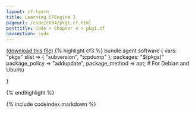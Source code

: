 ```yaml
---
layout: cf-learn
title: Learning CFEngine 3
pageurl: /code/ch04/pkg1.cf.html
posttitle: Code > Chapter 4 > pkg1.cf
navsection: code
---
```


[(download this file)](/src/ch04/pkg1.cf)
{% highlight cf3 %}
bundle agent software
{
vars:
  "pkgs" slist => {
		   "subversion",
		   "tcpdump"
		 };
packages:
  "$(pkgs)" 
    package_policy => "addupdate",
    package_method => apt;   # For Debian and Ubuntu

}

{% endhighlight %}

{% include codeindex.markdown %}
